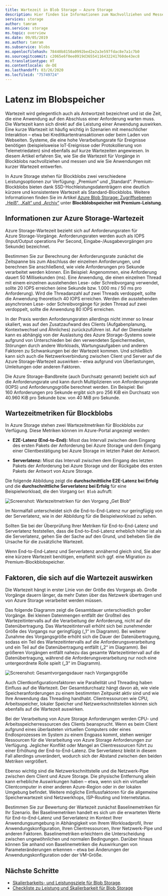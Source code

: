```yaml
---
title: Wartezeit in Blob Storage – Azure Storage
description: Hier finden Sie Informationen zum Nachvollziehen und Messen der Wartezeit für Blob Storage-Vorgänge, und Sie erfahren, wie Sie Blob Storage-Anwendungen mit kurzer Wartezeit entwerfen.
services: storage
author: tamram
ms.service: storage
ms.topic: overview
ms.date: 09/05/2019
ms.author: tamram
ms.subservice: blobs
ms.openlocfilehash: 78440b8150a0992bed2e2a3e597fdac8e7a1c7b0
ms.sourcegitcommit: c2065e6f0ee0919d36554116432241760de43ec8
ms.translationtype: HT
ms.contentlocale: de-DE
ms.lasthandoff: 03/26/2020
ms.locfileid: "75749724"
---
```

# <a name="latency-in-blob-storage"></a>Latenz im Blobspeicher

Wartezeit wird gelegentlich auch als Antwortzeit bezeichnet und ist die Zeit, die eine Anwendung auf den Abschluss einer Anforderung warten muss. Die Wartezeit kann sich direkt auf die Leistung einer Anwendung auswirken. Eine kurze Wartezeit ist häufig wichtig in Szenarien mit menschlicher Interaktion – etwa bei Kreditkartentransaktionen oder beim Laden von Webseiten. Systeme, die eine hohe Verarbeitungsrate für Ereignisse benötigen (beispielsweise IoT-Ereignisse oder Protokollierung von Telemetriedaten) sind ebenfalls auf kurze Wartezeiten angewiesen. In diesem Artikel erfahren Sie, wie Sie die Wartezeit für Vorgänge in Blockblobs nachvollziehen und messen und wie Sie Anwendungen mit kurzer Wartezeit entwerfen.

In Azure Storage stehen für Blockblobs zwei verschiedene Leistungsoptionen zur Verfügung: „Premium“ und „Standard“. Premium-Blockblobs bieten dank SSD-Hochleistungsdatenträgern eine deutlich kürzere und konsistentere Wartezeit als Standard-Blockblobs. Weitere Informationen finden Sie im Artikel [Azure Blob Storage: Zugriffsebenen „Heiß“, „Kalt“ und „Archiv“](storage-blob-storage-tiers.md) unter **Blockblobspeicher mit Premium-Leistung**.

## <a name="about-azure-storage-latency"></a>Informationen zur Azure Storage-Wartezeit

Azure Storage-Wartezeit bezieht sich auf Anforderungsraten für Azure Storage-Vorgänge. Anforderungsraten werden auch als IOPS (Input/Output operations Per Second, Eingabe-/Ausgabevorgängen pro Sekunde) bezeichnet.

Bestimmen Sie zur Berechnung der Anforderungsrate zunächst die Zeitspanne bis zum Abschluss der einzelnen Anforderungen, und berechnen Sie anschließend, wie viele Anforderungen pro Sekunde verarbeitet werden können. Ein Beispiel: Angenommen, eine Anforderung dauert 50 Millisekunden (ms). Eine Anwendung, die einen einzelnen Thread mit einem einzelnen ausstehenden Lese- oder Schreibvorgang verwendet, sollte 20 IOPS erreichen (eine Sekunde bzw. 1.000 ms / 50 ms pro Anforderung). Wird die Threadanzahl auf zwei Threads verdoppelt, sollte die Anwendung theoretisch 40 IOPS erreichen. Werden die ausstehenden asynchronen Lese- oder Schreibvorgänge für jeden Thread auf zwei verdoppelt, sollte die Anwendung 80 IOPS erreichen.

In der Praxis werden Anforderungsraten allerdings nicht immer so linear skaliert, was auf den Zusatzaufwand des Clients (Aufgabenplanung, Kontextwechsel und Ähnliches) zurückzuführen ist. Auf der Dienstseite kann es abhängig von der Auslastung des Azure Storage-Systems sowie aufgrund von Unterschieden bei den verwendeten Speichermedien, Störungen durch andere Workloads, Wartungsaufgaben und anderen Faktoren zu Schwankungen bei der Wartezeit kommen. Und schließlich kann sich auch die Netzwerkverbindung zwischen Client und Server auf die Azure Storage-Wartezeit auswirken – etwa aufgrund von Überlastungen, Umleitungen oder anderen Faktoren.

Die Azure Storage-Bandbreite (auch Durchsatz genannt) bezieht sich auf die Anforderungsrate und kann durch Multiplizieren von Anforderungsrate (IOPS) und Anforderungsgröße berechnet werden. Ein Beispiel: Bei 160 Anforderungen pro Sekunde ergibt sich pro 256 KiB ein Durchsatz von 40.960 KiB pro Sekunde bzw. von 40 MiB pro Sekunde.

## <a name="latency-metrics-for-block-blobs"></a>Wartezeitmetriken für Blockblobs

In Azure Storage stehen zwei Wartezeitmetriken für Blockblobs zur Verfügung. Diese Metriken können im Azure-Portal angezeigt werden:

- **E2E-Latenz (End-to-End):** Misst das Intervall zwischen dem Eingang des ersten Pakets der Anforderung bei Azure Storage und dem Eingang einer Clientbestätigung bei Azure Storage im letzten Paket der Antwort.

- **Serverlatenz:** Misst das Intervall zwischen dem Eingang des letzten Pakets der Anforderung bei Azure Storage und der Rückgabe des ersten Pakets der Antwort von Azure Storage.

Die folgende Abbildung zeigt die **durchschnittliche E2E-Latenz bei Erfolg** und die **durchschnittliche Serverlatenz bei Erfolg** für eine Beispielworkload, die den Vorgang `Get Blob` aufruft:

![Screenshot: Wartezeitmetriken für den Vorgang „Get Blob“](media/storage-blobs-latency/latency-metrics-get-blob.png)

Im Normalfall unterscheidet sich die End-to-End-Latenz nur geringfügig von der Serverlatenz, wie in der Abbildung für die Beispielworkload zu sehen.

Sollten Sie bei der Überprüfung Ihrer Metriken für End-to-End-Latenz und Serverlatenz feststellen, dass die End-to-End-Latenz erheblich höher ist als die Serverlatenz, gehen Sie der Sache auf den Grund, und beheben Sie die Ursache für die zusätzliche Wartezeit.

Wenn End-to-End-Latenz und Serverlatenz annähernd gleich sind, Sie aber eine kürzere Wartezeit benötigen, empfiehlt sich ggf. eine Migration zu Premium-Blockblobspeicher.

## <a name="factors-influencing-latency"></a>Faktoren, die sich auf die Wartezeit auswirken

Die Wartezeit hängt in erster Linie von der Größe des Vorgangs ab. Große Vorgänge dauern länger, da mehr Daten über das Netzwerk übertragen und von Azure Storage verarbeitet werden müssen.

Das folgende Diagramm zeigt die Gesamtdauer unterschiedlich großer Vorgänge. Bei kleinen Datenmengen entfällt der Großteil des Wartezeitintervalls auf die Verarbeitung der Anforderung, nicht auf die Datenübertragung. Das Wartezeitintervall erhöht sich bei zunehmender Größe des Vorgangs nur geringfügig („1“ im Diagramm). Bei weiterer Zunahme des Vorgangsgröße erhöht sich die Dauer der Datenübertragung, sodass ein Teil des Wartezeitintervalls auf die Anforderungsverarbeitung und ein Teil auf die Datenübertragung entfällt („2“ im Diagramm). Bei größeren Vorgängen entfällt nahezu das gesamte Wartezeitintervall auf die Datenübertragung, während die Anforderungsverarbeitung nur noch eine untergeordnete Rolle spielt („3“ im Diagramm).

![Screenshot: Gesamtvorgangsdauer nach Vorgangsgröße](media/storage-blobs-latency/operation-time-size-chart.png)

Auch Clientkonfigurationsfaktoren wie Parallelität und Threading haben Einfluss auf die Wartezeit. Der Gesamtdurchsatz hängt davon ab, wie viele Speicheranforderungen zu einem bestimmten Zeitpunkt aktiv sind und wie Ihre Anwendung das Threading handhabt. Clientressourcen wie CPU, Arbeitsspeicher, lokaler Speicher und Netzwerkschnittstellen können sich ebenfalls auf die Wartezeit auswirken.

Bei der Verarbeitung von Azure Storage Anforderungen werden CPU- und Arbeitsspeicherressourcen des Clients beansprucht. Wenn es beim Client aufgrund eines überlasteten virtuellen Computers oder eines Endlosprozesses im System zu einem Engpass kommt, stehen weniger Ressourcen für die Verarbeitung von Azure Storage Anforderungen zur Verfügung. Jeglicher Konflikt oder Mangel an Clientressourcen führt zu einer Erhöhung der End-to-End-Latenz. Die Serverlatenz bleibt in diesem Fall allerdings unverändert, wodurch sich der Abstand zwischen den beiden Metriken vergrößert.

Ebenso wichtig sind die Netzwerkschnittstelle und die Netzwerk-Pipe zwischen dem Client und Azure Storage. Die physische Entfernung allein kann erhebliche Auswirkungen haben – etwa, wenn sich ein virtueller Clientcomputer in einer anderen Azure-Region oder in der lokalen Umgebung befindet. Weitere mögliche Einflussfaktoren für die allgemeine Speicherwartezeit sind Netzwerkhops, ISP-Routing und Internetstatus.

Bestimmen Sie zur Bewertung der Wartezeit zunächst Baselinemetriken für Ihr Szenario. Bei Baselinemetriken handelt es sich um die erwarteten Werte für End-to-End-Latenz und Serverlatenz im Kontext Ihrer Anwendungsumgebung in Abhängigkeit von Ihrem Workloadprofil, Ihrer Anwendungskonfiguration, Ihren Clientressourcen, Ihrer Netzwerk-Pipe und anderen Faktoren. Baselinemetriken erleichtern die Unterscheidung zwischen ungewöhnlichen und normalen Bedingungen. Darüber hinaus können Sie anhand von Baselinemetriken die Auswirkungen von Parameteränderungen erkennen – etwa bei Änderungen der Anwendungskonfiguration oder der VM-Größe.

## <a name="next-steps"></a>Nächste Schritte

- [Skalierbarkeits- und Leistungsziele für Blob Storage](scalability-targets.md).
- [Checkliste zu Leistung und Skalierbarkeit für Blob Storage](storage-performance-checklist.md)
